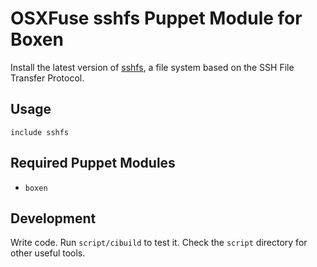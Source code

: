 # OSXFuse sshfs Puppet Module for Boxen

Install the latest version of [sshfs](https://github.com/osxfuse/sshfs), a file system based on the SSH File Transfer Protocol.

## Usage

```puppet
include sshfs
```

## Required Puppet Modules

* `boxen`

## Development

Write code. Run `script/cibuild` to test it. Check the `script`
directory for other useful tools.